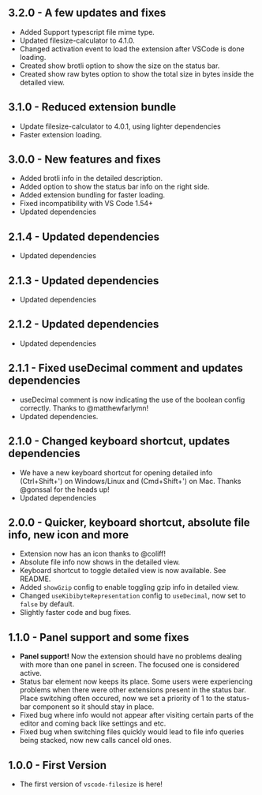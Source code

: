 ## 3.2.0 - A few updates and fixes

- Added Support typescript file mime type.
- Updated filesize-calculator to 4.1.0.
- Changed activation event to load the extension after VSCode is done loading.
- Created show brotli option to show the size on the status bar.
- Created show raw bytes option to show the total size in bytes inside the detailed view.


## 3.1.0 - Reduced extension bundle

- Update filesize-calculator to 4.0.1, using lighter dependencies
- Faster extension loading.

## 3.0.0 - New features and fixes

- Added brotli info in the detailed description.
- Added option to show the status bar info on the right side.
- Added extension bundling for faster loading.
- Fixed incompatibility with VS Code 1.54+
- Updated dependencies

## 2.1.4 - Updated dependencies

- Updated dependencies

## 2.1.3 - Updated dependencies

- Updated dependencies

## 2.1.2 - Updated dependencies

- Updated dependencies

## 2.1.1 - Fixed useDecimal comment and updates dependencies

- useDecimal comment is now indicating the use of the boolean config correctly. Thanks to @matthewfarlymn!
- Updated dependencies.

## 2.1.0 - Changed keyboard shortcut, updates dependencies

- We have a new keyboard shortcut for opening detailed info (Ctrl+Shift+') on Windows/Linux and (Cmd+Shift+') on Mac. Thanks @gonssal for the heads up!
- Updated dependencies

## 2.0.0 - Quicker, keyboard shortcut, absolute file info, new icon and more

- Extension now has an icon thanks to @coliff!
- Absolute file info now shows in the detailed view.
- Keyboard shortcut to toggle detailed view is now available. See README.
- Added `showGzip` config to enable toggling gzip info in detailed view.
- Changed `useKibibyteRepresentation` config to `useDecimal`, now set to `false` by default.
- Slightly faster code and bug fixes.

## 1.1.0 - Panel support and some fixes

- **Panel support!** Now the extension should have no problems dealing with more than one panel in screen. The focused one is considered active.
- Status bar element now keeps its place. Some users were experiencing problems when there were other
  extensions present in the status bar. Place switching often occured, now we set a priority of 1 to the status-bar component so it should stay in place.
- Fixed bug where info would not appear after visiting certain parts of the editor and coming back like settings and etc.
- Fixed bug when switching files quickly would lead to file info queries being stacked, now new calls cancel old ones.

## 1.0.0 - First Version

- The first version of `vscode-filesize` is here!
